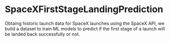 # SpaceXFirstStageLandingPrediction
Obtaing historic launch data for SpaceX launches using the SpaceX API, we build a dataset to train ML models to predict if the first stage of a launch will be landed back successfully or not. 
